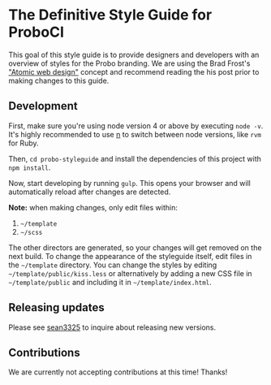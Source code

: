 # The Definitive Style Guide for ProboCI

This goal of this style guide is to provide designers and developers with an overview of styles for the Probo branding. We are using the Brad Frost's ["Atomic web design"](http://bradfrost.com/blog/post/atomic-web-design/) concept and recommend reading the his post prior to making changes to this guide.

## Development

First, make sure you're using node version 4 or above by executing `node -v`. It's highly recommended to use [n](https://www.npmjs.com/package/n) to switch between node versions, like `rvm` for Ruby. 

Then, `cd probo-styleguide` and install the dependencies of this project with `npm install`.

Now, start developing by running `gulp`. This opens your browser and will automatically reload after changes are detected.

**Note:** when making changes, only edit files within:

1. `~/template`
2. `~/scss`

The other directors are generated, so your changes will get removed on the next build. To change the appearance of the styleguide itself, edit files in the `~/template` directory. You can change the styles by editing `~/template/public/kiss.less` or alternatively by adding a new CSS file in `~/template/public` and including it in `~/template/index.html`.

## Releasing updates

Please see [sean3325](https://github.com/sean3325) to inquire about releasing new versions.

## Contributions

We are currently not accepting contributions at this time! Thanks!
